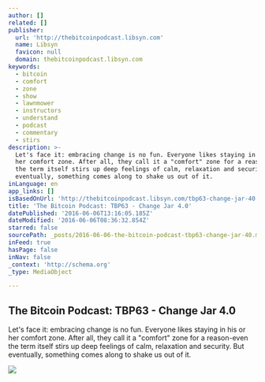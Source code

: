 ```yaml
---
author: []
related: []
publisher:
  url: 'http://thebitcoinpodcast.libsyn.com'
  name: Libsyn
  favicon: null
  domain: thebitcoinpodcast.libsyn.com
keywords:
  - bitcoin
  - comfort
  - zone
  - show
  - lawnmower
  - instructors
  - understand
  - podcast
  - commentary
  - stirs
description: >-
  Let's face it: embracing change is no fun. Everyone likes staying in his or
  her comfort zone. After all, they call it a "comfort" zone for a reason-even
  the term itself stirs up deep feelings of calm, relaxation and security. But
  eventually, something comes along to shake us out of it.
inLanguage: en
app_links: []
isBasedOnUrl: 'http://thebitcoinpodcast.libsyn.com/tbp63-change-jar-40'
title: 'The Bitcoin Podcast: TBP63 - Change Jar 4.0'
datePublished: '2016-06-06T13:16:05.185Z'
dateModified: '2016-06-06T08:36:32.854Z'
starred: false
sourcePath: _posts/2016-06-06-the-bitcoin-podcast-tbp63-change-jar-40.md
inFeed: true
hasPage: false
inNav: false
_context: 'http://schema.org'
_type: MediaObject

---
```

<article style=""><h1>The Bitcoin Podcast: TBP63 - Change Jar 4.0</h1><p>Let's face it: embracing change is no fun. Everyone likes staying in his or her comfort zone. After all, they call it a "comfort" zone for a reason-even the term itself stirs up deep feelings of calm, relaxation and security. But eventually, something comes along to shake us out of it.</p><img src="http://assets.libsyn.com/content/9551051?height=250&amp;width=250&amp;overlay=true" /></article>